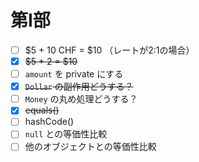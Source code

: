 # 第Ⅰ部

- [ ] $5 + 10 CHF = $10 （レートが2:1の場合）
- [x] ~~$5 * 2 = $10~~
- [ ] `amount` を private にする
- [x] ~~`Dollar` の副作用どうする？~~
- [ ] `Money` の丸め処理どうする？
- [x] ~~equals()~~
- [ ] hashCode()
- [ ] `null` との等価性比較
- [ ] 他のオブジェクトとの等価性比較
